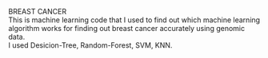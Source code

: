 BREAST CANCER 
<br>
This is machine learning code that I used to find out which machine learning algorithm works for finding out breast cancer accurately using genomic data.
<br>
I used Desicion-Tree, Random-Forest, SVM, KNN. 
